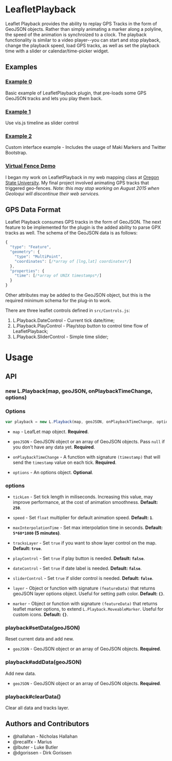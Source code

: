# LeafletPlayback

Leaflet Playback provides the ability to replay GPS Tracks in the form of GeoJSON objects. Rather than simply animating a marker along a polyline, the speed of the animation is synchroized to a clock. The playback functionality is similar to a video player--you can start and stop playback, change the playback speed, load GPS tracks, as well as set the playback time with a slider or calendar/time-picker widget.

## Examples

### [Example 0](http://leafletplayback.theoutpost.io/examples/example_0.html)

Basic example of LeafletPlayback plugin, that pre-loads some GPS GeoJSON tracks and lets you play them back.

### [Example 1](http://leafletplayback.theoutpost.io/examples/example_1.html)

Use vis.js timeline as slider control

### [Example 2](http://leafletplayback.theoutpost.io/examples/example_2.html)

Custom interface example - Includes the usage of Maki Markers and Twitter Bootstrap.

### [Virtual Fence Demo](http://virtualfence.theoutpost.io/)
I began my work on LeafletPlayback in my web mapping class at [Oregon State University](http://cartography.oregonstate.edu/). My final project involved animating GPS tracks that triggered geo-fences. _Note: this may stop working on August 2015 when Geoloqui will discontinue their web services._

## GPS Data Format

Leaflet Playback consumes GPS tracks in the form of GeoJSON. The next feature to be implemented for the plugin is the added ability to parse GPX tracks as well. The schema of the GeoJSON data is as follows: 

```javascript
{
  "type": "Feature",
  "geometry": {
    "type": "MultiPoint",
    "coordinates": [/*array of [lng,lat] coordinates*/]
  },
  "properties": {
    "time": [/*array of UNIX timestamps*/]
  }
}
```

Other attributes may be added to the GeoJSON object, but this is the required minimum schema for the plug-in to work.

There are three leaflet controls defined in `src/Controls.js`: 

1. L.Playback.DateControl - Current tick date/time;
2. L.Playback.PlayControl -  Play/stop button to control time flow of LeafletPlayback;
3. L.Playback.SliderControl - Simple time slider;

# Usage

## API

### new L.Playback(map, geoJSON, onPlaybackTimeChange, options)

### Options

```javascript
var playback = new L.Playback(map, geoJSON, onPlaybackTimeChange, options);
```

* `map` - LeafLet map object. **Required**.

* `geoJSON` - GeoJSON object or an array of GeoJSON objects. Pass `null` if you don't have any data yet. **Required**.

* `onPlaybackTimeChange` - A function with signature `(timestamp)` that will send the `timestamp` value on each tick. **Required**.

* `options` - An options object. **Optional**.

### options

* `tickLen` - Set tick length in miliseconds. Increasing this value, may improve performance, at the cost of animation smoothness. **Default: `250`**.

* `speed` - Set `float` multiplier for default animation speed. **Default: `1`**.

* `maxInterpolationTime` - Set max interpolation time in seconds. **Default: `5*60*1000` (5 minutes)**.

* `tracksLayer` - Set `true` if you want to show layer control on the map. **Default: `true`**.

* `playControl` - Set `true` if play button is needed. **Default: `false`**.

* `dateControl` - Set `true` if date label is needed. **Default: `false`**.

* `sliderControl` - Set `true` if slider control is needed. **Default: `false`**.

* `layer` - Object or function with signature `(featureData)` that returns geoJSON layer options object. Useful for setting path color. **Default: `{}`**.

* `marker` - Object or function with signature `(featureData)` that returns leaflet marker options, to extend `L.Playback.MoveableMarker`. Useful for custom icons. **Default: `{}`**.


### playback#setData(geoJSON)

Reset current data and add new.

* `geoJSON` - GeoJSON object or an array of GeoJSON objects. **Required**.

### playback#addData(geoJSON)

Add new data.

* `geoJSON` - GeoJSON object or an array of GeoJSON objects. **Required**.

### playback#clearData()

Clear all data and tracks layer.

## Authors and Contributors

* @hallahan - Nicholas Hallahan
* @recallfx - Marius
* @lbuter - Luke Butler
* @dgorissen - Dirk Gorissen

